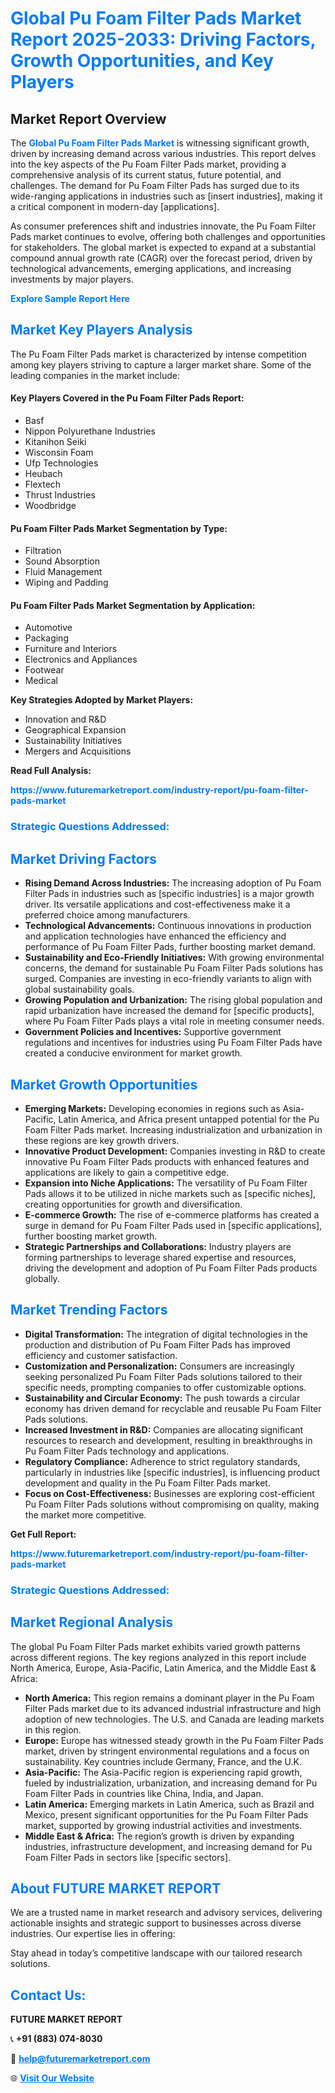 <h1 style="color: #007BFF;">Global Pu Foam Filter Pads Market Report 2025-2033: Driving Factors, Growth Opportunities, and Key Players</h1>

<section id="overview">
<h2>Market Report Overview</h2>
<p>The <a href="https://www.futuremarketreport.com/industry-report/pu-foam-filter-pads-market" style="color: #007BFF; text-decoration: none;"><strong>Global Pu Foam Filter Pads Market</strong></a> is witnessing significant growth, driven by increasing demand across various industries. This report delves into the key aspects of the Pu Foam Filter Pads market, providing a comprehensive analysis of its current status, future potential, and challenges. The demand for Pu Foam Filter Pads has surged due to its wide-ranging applications in industries such as [insert industries], making it a critical component in modern-day [applications].</p>
<p>As consumer preferences shift and industries innovate, the Pu Foam Filter Pads market continues to evolve, offering both challenges and opportunities for stakeholders. The global market is expected to expand at a substantial compound annual growth rate (CAGR) over the forecast period, driven by technological advancements, emerging applications, and increasing investments by major players.</p>
</section>

<section id="overview">
<p><a href="https://www.futuremarketreport.com/request-sample/reportId=31387" style="color: #007BFF; text-decoration: none;"><strong>Explore Sample Report Here</strong></a></p>
</section>

<section id="key-players">
<h2 style="color: #007BFF;">Market Key Players Analysis</h2>
<p>The Pu Foam Filter Pads market is characterized by intense competition among key players striving to capture a larger market share. Some of the leading companies in the market include:</p>
<h4>Key Players Covered in the Pu Foam Filter Pads Report:</h4>
<ul><li>Basf</li><li>Nippon Polyurethane Industries</li><li>Kitanihon Seiki</li><li>Wisconsin Foam</li><li>Ufp Technologies</li><li>Heubach</li><li>Flextech</li><li>Thrust Industries</li><li>Woodbridge</li></ul>
<h4>Pu Foam Filter Pads Market Segmentation by Type:</h4>
<ul><li>Filtration</li><li>Sound Absorption</li><li>Fluid Management</li><li>Wiping and Padding</li></ul>

<h4>Pu Foam Filter Pads Market Segmentation by Application:</h4>
<ul><li>Automotive</li><li>Packaging</li><li>Furniture and Interiors</li><li>Electronics and Appliances</li><li>Footwear</li><li>Medical</li></ul>
<p><strong>Key Strategies Adopted by Market Players:</strong></p>
<ul>
<li>Innovation and R&D</li>
<li>Geographical Expansion</li>
<li>Sustainability Initiatives</li>
<li>Mergers and Acquisitions</li>
</ul>
</section>

<section>
<p><strong>Read Full Analysis: </strong></p><a href="https://www.futuremarketreport.com/industry-report/pu-foam-filter-pads-market" style="color: #007BFF; text-decoration: none;"><strong>https://www.futuremarketreport.com/industry-report/pu-foam-filter-pads-market</strong></a>
<h3 style="color: #007BFF;">Strategic Questions Addressed:</h3>
</section>

<section id="driving-factors">
<h2 style="color: #007BFF;">Market Driving Factors</h2>
<ul>
<li><strong>Rising Demand Across Industries:</strong> The increasing adoption of Pu Foam Filter Pads in industries such as [specific industries] is a major growth driver. Its versatile applications and cost-effectiveness make it a preferred choice among manufacturers.</li>
<li><strong>Technological Advancements:</strong> Continuous innovations in production and application technologies have enhanced the efficiency and performance of Pu Foam Filter Pads, further boosting market demand.</li>
<li><strong>Sustainability and Eco-Friendly Initiatives:</strong> With growing environmental concerns, the demand for sustainable Pu Foam Filter Pads solutions has surged. Companies are investing in eco-friendly variants to align with global sustainability goals.</li>
<li><strong>Growing Population and Urbanization:</strong> The rising global population and rapid urbanization have increased the demand for [specific products], where Pu Foam Filter Pads plays a vital role in meeting consumer needs.</li>
<li><strong>Government Policies and Incentives:</strong> Supportive government regulations and incentives for industries using Pu Foam Filter Pads have created a conducive environment for market growth.</li>
</ul>
</section>

<section id="growth-opportunities">
<h2 style="color: #007BFF;">Market Growth Opportunities</h2>
<ul>
<li><strong>Emerging Markets:</strong> Developing economies in regions such as Asia-Pacific, Latin America, and Africa present untapped potential for the Pu Foam Filter Pads market. Increasing industrialization and urbanization in these regions are key growth drivers.</li>
<li><strong>Innovative Product Development:</strong> Companies investing in R&D to create innovative Pu Foam Filter Pads products with enhanced features and applications are likely to gain a competitive edge.</li>
<li><strong>Expansion into Niche Applications:</strong> The versatility of Pu Foam Filter Pads allows it to be utilized in niche markets such as [specific niches], creating opportunities for growth and diversification.</li>
<li><strong>E-commerce Growth:</strong> The rise of e-commerce platforms has created a surge in demand for Pu Foam Filter Pads used in [specific applications], further boosting market growth.</li>
<li><strong>Strategic Partnerships and Collaborations:</strong> Industry players are forming partnerships to leverage shared expertise and resources, driving the development and adoption of Pu Foam Filter Pads products globally.</li>
</ul>
</section>

<section id="trending-factors">
<h2 style="color: #007BFF;">Market Trending Factors</h2>
<ul>
<li><strong>Digital Transformation:</strong> The integration of digital technologies in the production and distribution of Pu Foam Filter Pads has improved efficiency and customer satisfaction.</li>
<li><strong>Customization and Personalization:</strong> Consumers are increasingly seeking personalized Pu Foam Filter Pads solutions tailored to their specific needs, prompting companies to offer customizable options.</li>
<li><strong>Sustainability and Circular Economy:</strong> The push towards a circular economy has driven demand for recyclable and reusable Pu Foam Filter Pads solutions.</li>
<li><strong>Increased Investment in R&D:</strong> Companies are allocating significant resources to research and development, resulting in breakthroughs in Pu Foam Filter Pads technology and applications.</li>
<li><strong>Regulatory Compliance:</strong> Adherence to strict regulatory standards, particularly in industries like [specific industries], is influencing product development and quality in the Pu Foam Filter Pads market.</li>
<li><strong>Focus on Cost-Effectiveness:</strong> Businesses are exploring cost-efficient Pu Foam Filter Pads solutions without compromising on quality, making the market more competitive.</li>
</ul>
</section>

<section>
<p><strong>Get Full Report: </strong></p><a href="https://www.futuremarketreport.com/industry-report/pu-foam-filter-pads-market" style="color: #007BFF; text-decoration: none;"><strong>https://www.futuremarketreport.com/industry-report/pu-foam-filter-pads-market</strong></a>
<h3 style="color: #007BFF;">Strategic Questions Addressed:</h3>
</section>


<section id="regional-analysis">
<h2 style="color: #007BFF;">Market Regional Analysis</h2>
<p>The global Pu Foam Filter Pads market exhibits varied growth patterns across different regions. The key regions analyzed in this report include North America, Europe, Asia-Pacific, Latin America, and the Middle East & Africa:</p>
<ul>
<li><strong>North America:</strong> This region remains a dominant player in the Pu Foam Filter Pads market due to its advanced industrial infrastructure and high adoption of new technologies. The U.S. and Canada are leading markets in this region.</li>
<li><strong>Europe:</strong> Europe has witnessed steady growth in the Pu Foam Filter Pads market, driven by stringent environmental regulations and a focus on sustainability. Key countries include Germany, France, and the U.K.</li>
<li><strong>Asia-Pacific:</strong> The Asia-Pacific region is experiencing rapid growth, fueled by industrialization, urbanization, and increasing demand for Pu Foam Filter Pads in countries like China, India, and Japan.</li>
<li><strong>Latin America:</strong> Emerging markets in Latin America, such as Brazil and Mexico, present significant opportunities for the Pu Foam Filter Pads market, supported by growing industrial activities and investments.</li>
<li><strong>Middle East & Africa:</strong> The region’s growth is driven by expanding industries, infrastructure development, and increasing demand for Pu Foam Filter Pads in sectors like [specific sectors].</li>
</ul>
</section>

<footer>
<h2 style="color: #007BFF;">About FUTURE MARKET REPORT</h2>
<p>We are a trusted name in market research and advisory services, delivering actionable insights and strategic support to businesses across diverse industries. Our expertise lies in offering:</p>

<p>Stay ahead in today’s competitive landscape with our tailored research solutions.</p>

<h2 style="color: #007BFF;">Contact Us:</h2>
<p><strong>FUTURE MARKET REPORT</strong></p>
<p>📞 <strong>+91 (883) 074-8030</strong></p>
<p>📧 <strong><a href="mailto:help@futuremarketreport.com" style="color: #007BFF;">help@futuremarketreport.com</a></strong></p>
<p>🌐 <strong><a href="https://www.futuremarketreport.com/" style="color: #007BFF;">Visit Our Website</a></strong></p>
</footer>